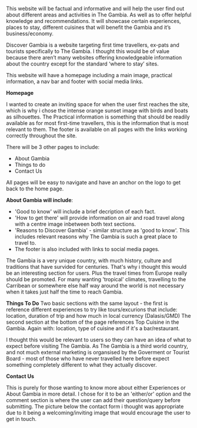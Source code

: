 This website will be factual and informative and will help the user find out about different areas and activities in The Gambia. As well as to offer helpful knowledge and recommendations. 
It will showcase certain experiences, places to stay, different cuisines that will benefit the Gambia and it’s business/economy. 

Discover Gambia is a website targeting first time travellers, ex-pats and tourists specifically to The Gambia. 
I thought this would be of value because there aren’t many websites offering knowledgeable information about the country except for the standard ‘where to stay’ sites. 

This website will have a homepage including a main image, practical information, a nav bar and footer with social media links. 

**Homepage**

I wanted to create an inviting space for when the user first reaches the site, which is why i chose the intense orange sunset image with birds and boats as silhouettes. 
The Practical information is something that should be readily available as for most first-time travellers, this is the information that is most relevant to them. 
The footer is available on all pages with the links working correctly throughout the site.   

There will be 3 other pages to include: 
- About Gambia
- Things to do 
- Contact Us

All pages will be easy to navigate and have an anchor on the logo to get back to the home page. 

**About Gambia will include**: 
- 'Good to know' will include a brief decription of each fact. 
- 'How to get there' will provide information on air and road travel along with a centre image inbetween both text sections. 
- 'Reasons to Discover Gambia' - similar structure as 'good to know'. This includes relevant reasons why The Gambia is such a great place to travel to.  
- The footer is also included with links to social media pages. 

The Gambia is a very unique country, with much history, culture and traditions that have survided for centuries. That's why i thought this would be an interesting section for users. Plus the travel times from Europe really should be promoted. For many wanting 'tropical' climates, travelling to the Carribean or somewhere else half way around the world is not necessary when it takes just half the time to reach Gambia.  


**Things To Do** 
Two basic sections with the same layout - the first is reference different experiences to try like tours/excurions that include: location, duration of trip and how much in local currency (Dalasis/GMD) 
The second section at the bottom of the page references Top Cuisine in the Gambia. Again with: location, type of cuisine and if it's a bar/restaurant. 

I thought this would be relevant to users so they can have an idea of what to expect before visiting The Gambia. 
As The Gambia is a third world country, and not much external marketing is organsised by the Goverment or Tourist Board - most of those who have never travelled here before expect something completely different to what they actually discover.

**Contact Us**

This is purely for those wanting to know more about either Experiences or About Gambia in more detail. I chose for it to be an 'either/or' option and the comment section is where the user can add their question/query before submitting. 
The picture below the contact form i thought was appropriate due to it being a welcoming/inviting image that would encourage the user to get in touch.       

